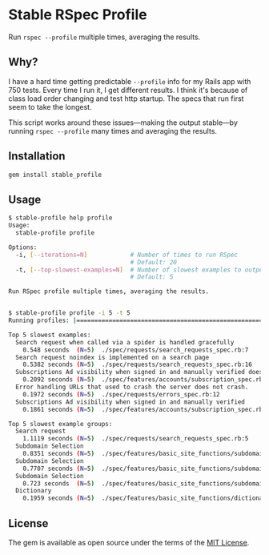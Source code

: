 # Stable RSpec Profile

Run `rspec --profile` multiple times, averaging the results.


## Why?

I have a hard time getting predictable `--profile` info for my Rails app with 750 tests. Every time
I run it, I get different results. I think it's because of class load order changing and test http
startup. The specs that run first seem to take the longest.

This script works around these issues—making the output stable—by running `rspec --profile` many times and
averaging the results.


## Installation

```bash
gem install stable_profile
```

## Usage

```bash
$ stable-profile help profile
Usage:
  stable-profile profile

Options:
  -i, [--iterations=N]            # Number of times to run RSpec
                                  # Default: 20
  -t, [--top-slowest-examples=N]  # Number of slowest examples to output
                                  # Default: 5

Run RSpec profile multiple times, averaging the results.


$ stable-profile profile -i 5 -t 5
Running profiles: |=====================================================================================| 100% Time: 00:00:32

Top 5 slowest examples:
  Search request when called via a spider is handled gracefully
    0.548 seconds  (N=5)  ./spec/requests/search_requests_spec.rb:7
  Search request noindex is implemented on a search page
    0.5382 seconds (N=5)  ./spec/requests/search_requests_spec.rb:16
  Subscriptions Ad visibility when signed in and manually verified does NOT show ads on the Sec. Srcs. page
    0.2092 seconds (N=5)  ./spec/features/accounts/subscription_spec.rb:79
  Error handling URLs that used to crash the server does not crash.
    0.1972 seconds (N=5)  ./spec/requests/errors_spec.rb:12
  Subscriptions Ad visibility when signed in and manually verified
    0.1861 seconds (N=5)  ./spec/features/accounts/subscription_spec.rb:64

Top 5 slowest example groups:
  Search request
    1.1119 seconds (N=5)  ./spec/requests/search_requests_spec.rb:5
  Subdomain Selection
    0.8351 seconds (N=5)  ./spec/features/basic_site_functions/subdomain_selection_nevada_spec.rb:5
  Subdomain Selection
    0.7707 seconds (N=5)  ./spec/features/basic_site_functions/subdomain_selection_newyork_spec.rb:5
  Subdomain Selection
    0.723 seconds  (N=5)  ./spec/features/basic_site_functions/subdomain_selection_texas_spec.rb:5
  Dictionary
    0.1959 seconds (N=5)  ./spec/features/basic_site_functions/dictionary_spec.rb:5

```

## License

The gem is available as open source under the terms of the [MIT License](https://opensource.org/licenses/MIT).
